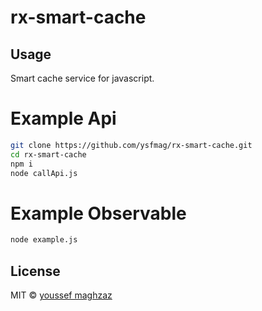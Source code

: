 # rx-smart-cache

## Usage

Smart cache service for javascript.

# Example Api

```bash
git clone https://github.com/ysfmag/rx-smart-cache.git
cd rx-smart-cache
npm i
node callApi.js
```

# Example Observable

```bash
node example.js
```

## License

MIT © [youssef maghzaz](https://github.com/ysfmag)
